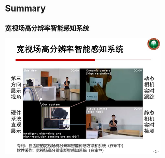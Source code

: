# Summary

## 宽视场高分辨率智能感知系统
  
![图片1](https://github.com/sfezn1220/Summary/blob/master/%E5%AE%BD%E8%A7%86%E5%9C%BA%E9%AB%98%E5%88%86%E8%BE%A8%E7%8E%87%E6%99%BA%E8%83%BD%E6%84%9F%E7%9F%A5%E7%B3%BB%E7%BB%9F.JPG)
